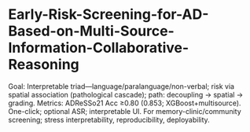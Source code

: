 # Early-Risk-Screening-for-AD-Based-on-Multi-Source-Information-Collaborative-Reasoning
Goal: Interpretable triad—language/paralanguage/non-verbal; risk via spatial association (pathological cascade); path: decoupling → spatial → grading. Metrics: ADReSSo21 Acc ≥0.80 (0.853; XGBoost+multisource). One-click; optional ASR; interpretable UI. For memory-clinic/community screening; stress interpretability, reproducibility, deployability.
